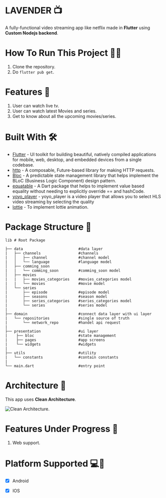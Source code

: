 # LAVENDER 📺

A fully-functional video streaming app like netflix made in **Flutter** using **Custom Nodejs backend**.

# How To Run This Project 🏃‍♂️
1. Clone the repository.
2. Do `flutter pub get`.


# Features 🚀
1. User can watch live tv.  
2. User can watch latest Movies and series.
3. Get to know about all the upcoming movies/series.

# Built With 🛠
- [Flutter](https://flutter.dev/) - UI toolkit for building beautiful, natively compiled applications for mobile, web, desktop, and embedded devices from a single codebase.
- [http](https://pub.dev/packages/http) - A composable, Future-based library for making HTTP requests. 
- [Bloc](https://pub.dev/packages/bloc) - A predictable state management library that helps implement the BLoC (Business Logic Component) design pattern.
- [equatable](https://pub.dev/packages/equatable) - A Dart package that helps to implement value based equality without needing to explicitly override == and hashCode.
- [yoyo_player](https://pub.dev/packages/yoyo_player) - yoyo_player is a video player that allows you to select HLS video streaming by selecting the quality
- [lottie](https://pub.dev/packages/lottie) - To implement lottie animation.

# Package Structure 🗼

    lib # Root Package

    ├── data                         #data layer
    |   ├── channels                 #channels    
    |   │   ├── channel              #channel model      
    |   │   └── language             #language model       
    │   ├── comming_soon  
    |   |   └── comming_soon         #comming_soon model
    │   ├── movies  
    |   |   ├── movies_categories    #movies_categories model
    |   |   └── movies               #movie model
    │   └── series
    |       ├── episode              #episode model
    |       ├── seasons              #season model
    |       ├── series_categories    #series_categories model
    |       └── series               #series model      
    |                  
    ├── domain                       #connect data layer with ui layer
    |   └── repositories             #single source of truth 
    |       └── network_repo         #handel api request 
    |
    ├── presentation                 #ui layer
    |    ├── bloc                    #state management   
    |    ├── pages                   #app screens 
    |    └── widgets                 #widgets
    |
    ├── utils                        #utility
    |   └── constants                #contain constants
    |                          
    └── main.dart                    #entry point

# Architecture 🏹
This app uses **Clean Architecture**.


![Clean Architecture](https://i0.wp.com/resocoder.com/wp-content/uploads/2019/08/Clean-Architecture-Flutter-Diagram.png?w=556&ssl=1).

# Features Under Progress 🐌
1. Web support.

# Platform Supported 💻📱

- [x] Android
- [x] IOS


